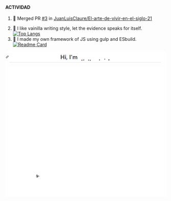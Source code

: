 #### ACTIVIDAD

<!--START_SECTION:activity-->
1. 🎉 Merged PR [#3](https://github.com/JuanLuisClaure/El-arte-de-vivir-en-el-siglo-21/pull/3) in [JuanLuisClaure/El-arte-de-vivir-en-el-siglo-21](https://github.com/JuanLuisClaure/El-arte-de-vivir-en-el-siglo-21)
<!--END_SECTION:activity-->
2. 👋 I like vainilla writing style, let the evidence speaks for itself. [![Top Langs](https://github-readme-stats.vercel.app/api/top-langs/?username=JuanLuisClaure&layout=compact)](https://github.com/anuraghazra/github-readme-stats)
3. 👋 I made my own framework of JS using gulp and ESbuild. [![Readme Card](https://github-readme-stats.vercel.app/api/pin/?username=JuanLuisClaure&repo=pwa-frmwrk)](https://github.com/anuraghazra/github-readme-stats)


![dada](/assets/inventorTransform.gif)
![dada](/assets/mi_biografia_rapida.gif)





